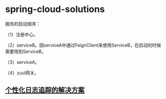 # spring-cloud-solutions
服务的启动顺序：

（1）注册中心。

（2）serviceB。因serviceA中通过FeignClient来使用ServiceB，在启动的时候需要用到ServiceB。

（3）serviceA。

（4）zuul网关。
##  [个性化日志追踪的解决方案](https://blog.csdn.net/yaowwwww7071/article/details/85769505)
